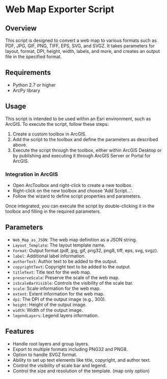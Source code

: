 # Web Map Exporter Script

## Overview
This script is designed to convert a web map to various formats such as PDF, JPG, GIF, PNG, TIFF, EPS, SVG, and SVGZ. It takes parameters for layout, format, DPI, height, width, labels, and more, and creates an output file in the specified format.

## Requirements
- Python 2.7 or higher
- ArcPy library

## Usage
This script is intended to be used within an Esri environment, such as ArcGIS. To execute the script, follow these steps:
1. Create a custom toolbox in ArcGIS.
2. Add the script to the toolbox and define the parameters as described above.
3. Execute the script through the toolbox, either within ArcGIS Desktop or by publishing and executing it through ArcGIS Server or Portal for ArcGIS.

### Integration in ArcGIS
- Open ArcToolbox and right-click to create a new toolbox.
- Right-click on the new toolbox and choose 'Add Script...'.
- Follow the wizard to define script properties and parameters.

Once integrated, you can execute the script by double-clicking it in the toolbox and filling in the required parameters.

## Parameters
- `Web_Map_as_JSON`: The web map definition as a JSON string.
- `Layout_Template`: The layout template name.
- `Format`: Output format (pdf, jpg, gif, png32, png8, tiff, eps, svg, svgz).
- `label`: Additional label information.
- `authorText`: Author text to be added to the output.
- `copyrightText`: Copyright text to be added to the output.
- `titleText`: Title text for the web map.
- `preserveScale`: Preserve the scale of the web map.
- `isScaleBarVisible`: Controls the visibility of the scale bar.
- `scale`: Scale information for the web map.
- `extent`: Extent information for the web map.
- `dpi`: The DPI of the output image (e.g., 300).
- `height`: Height of the output image.
- `width`: Width of the output image.
- `legendLayers`: Legend layers information.

## Features
- Handle root layers and group layers.
- Export to multiple formats including PNG32 and PNG8.
- Option to handle SVGZ format.
- Ability to set up text elements like title, copyright, and author text.
- Control the visibility of scale bar and legend.
- Control the size and resolution of the template. (map only option) 
